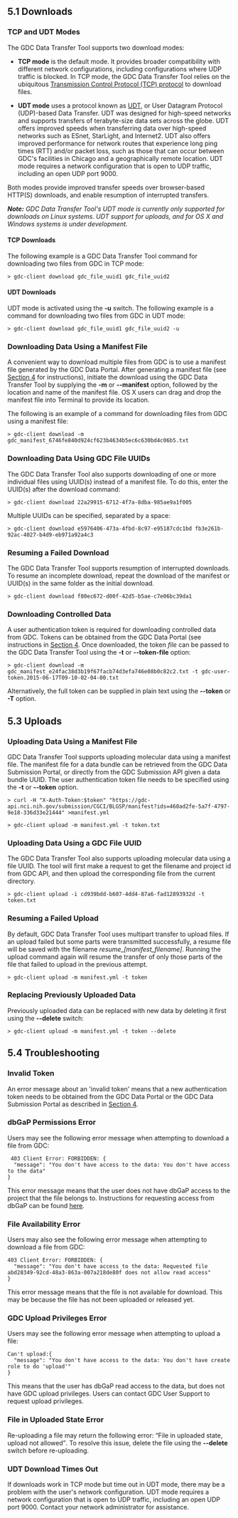 ## 5.1 Downloads


### TCP and UDT Modes

The GDC Data Transfer Tool supports two download modes:

* **TCP mode** is the default mode. It provides broader compatibility with different network configurations, including configurations where UDP traffic is blocked. In TCP mode, the GDC Data Transfer Tool relies on the ubiquitous [Transmission Control Protocol (TCP) protocol](https://tools.ietf.org/html/rfc793) to download files.

* **UDT mode** uses a protocol known as [UDT](http://udt.sourceforge.net/), or User Datagram Protocol (UDP)-based Data Transfer. UDT was designed for high-speed networks and supports transfers of terabyte-size data sets across the globe. UDT offers improved speeds when transferring data over high-speed networks such as ESnet, StarLight, and Internet2. UDT also offers improved performance for network routes that experience long ping times (RTT) and/or packet loss, such as those that can occur between GDC's facilities in Chicago and a geographically remote location. UDT mode requires a network configuration that is open to UDP traffic, including an open UDP port 9000.

Both modes provide improved transfer speeds over browser-based HTTP(S) downloads, and enable resumption of interrupted transfers.

*__Note:__ GDC Data Transfer Tool's UDT mode is currently only supported for downloads on Linux systems. UDT support for uploads, and for OS X and Windows systems is under development.*

#### TCP Downloads

The following example is a GDC Data Transfer Tool command for downloading two files from GDC in TCP mode:

	> gdc-client download gdc_file_uuid1 gdc_file_uuid2


#### UDT Downloads

UDT mode is activated using the **-u** switch. The following example is a command for downloading two files from GDC in UDT mode:

	> gdc-client download gdc_file_uuid1 gdc_file_uuid2 -u


### Downloading Data Using a Manifest File

A convenient way to download multiple files from GDC is to use a manifest file generated by the GDC Data Portal. After generating a manifest file (see [Section 4](/node/8199/) for instructions), initiate the download using the GDC Data Transfer Tool by supplying the **-m** or **--manifest** option, followed by the location and name of the manifest file. OS X users can drag and drop the manifest file into Terminal to provide its location.

The following is an example of a command for downloading files from GDC using a manifest file:

	> gdc-client download -m gdc_manifest_6746fe840d924cf623b4634b5ec6c630bd4c06b5.txt

### Downloading Data Using GDC File UUIDs

The GDC Data Transfer Tool also supports downloading of one or more individual files using UUID(s) instead of a manifest file. To do this, enter the UUID(s) after the download command:

	> gdc-client download 22a29915-6712-4f7a-8dba-985ae9a1f005

Multiple UUIDs can be specified, separated by a space:

	> gdc-client download e5976406-473a-4fbd-8c97-e95187cdc1bd fb3e261b-92ac-4027-b4d9-eb971a92a4c3

### Resuming a Failed Download

The GDC Data Transfer Tool supports resumption of interrupted downloads. To resume an incomplete download, repeat the download of the manifest or UUID(s) in the same folder as the initial download. 

	> gdc-client download f80ec672-d00f-42d5-b5ae-c7e06bc39da1

### Downloading Controlled Data

A user authentication token is required for downloading controlled data from GDC. Tokens can be obtained from the GDC Data Portal (see instructions in [Section 4](/node/8199/). Once downloaded, the token *file* can be passed to the GDC Data Transfer Tool using the **-t** or **--token-file** option:

	> gdc-client download -m gdc_manifest_e24fac38d3b19f67facb74d3efa746e08b0c82c2.txt -t gdc-user-token.2015-06-17T09-10-02-04-00.txt

Alternatively, the full token can be supplied in plain text using the **--token** or **-T** option.

## 5.3 Uploads

### Uploading Data Using a Manifest File

GDC Data Transfer Tool supports uploading molecular data using a manifest file. The manifest file for a data bundle can be retrieved from the GDC Data Submission Portal, or directly from the GDC Submission API given a data bundle UUID. The user authentication token file needs to be specified using the **-t** or **--token** option.

	> curl -H "X-Auth-Token:$token" "https://gdc-api.nci.nih.gov/submission/CGCI/BLGSP/manifest?ids=460ad2fe-5a7f-4797-9e18-336d33e21444" >manifest.yml
	
	> gdc-client upload -m manifest.yml -t token.txt

### Uploading Data Using a GDC File UUID

The GDC Data Transfer Tool also supports uploading molecular data using a file UUID. The tool will first make a request to get the filename and project id from GDC API, and then upload the corresponding file from the current directory.

	> gdc-client upload -i cd939bdd-b607-4dd4-87a6-fad12893932d -t token.txt

### Resuming a Failed Upload

By default, GDC Data Transfer Tool uses multipart transfer to upload files. If an upload failed but some parts were transmitted successfully, a resume file will be saved with the filename *resume\_[manifest\_filename]*. Running the upload command again will resume the transfer of only those parts of the file that failed to upload in the previous attempt.

	> gdc-client upload -m manifest.yml -t token

### Replacing Previously Uploaded Data

Previously uploaded data can be replaced with new data by deleting it first using the **--delete** switch:

	> gdc-client upload -m manifest.yml -t token --delete

## 5.4 Troubleshooting

### Invalid Token

An error message about an &#39;invalid token&#39; means that a new authentication token needs to be obtained from the GDC Data Portal or the GDC Data Submission Portal as described in [Section 4](/node/8199/).

### dbGaP Permissions Error

Users may see the following error message when attempting to download a file from GDC:

	 403 Client Error: FORBIDDEN: {
	  "message": "You don't have access to the data: You don't have access to the data"
	}

This error message means that the user does not have dbGaP access to the project that the file belongs to. Instructions for requesting access from dbGaP can be found [here](/node/8398/).

### File Availability Error

Users may also see the following error message when attempting to download a file from GDC:

	403 Client Error: FORBIDDEN: {
	  "message": "You don't have access to the data: Requested file abd28349-92cd-48a3-863a-007a218de80f does not allow read access"
	}

This error message means that the file is not available for download. This may be because the file has not been uploaded or released yet.

### GDC Upload Privileges Error

Users may see the following error message when attempting to upload a file:

	Can't upload:{
	  "message": "You don't have access to the data: You don't have create role to do 'upload'"
	}

This means that the user has dbGaP read access to the data, but does not have GDC upload privileges. Users can contact GDC User Support to request upload privileges.

### File in Uploaded State Error

Re-uploading a file may return the following error: <q>File in uploaded state, upload not allowed</q>. To resolve this issue, delete the file using the **--delete** switch before re-uploading.

###  UDT Download Times Out

If downloads work in TCP mode but time out in UDT mode, there may be a problem with the user's network configuration. UDT mode requires a network configuration that is open to UDP traffic, including an open UDP port 9000. Contact your network administrator for assistance.